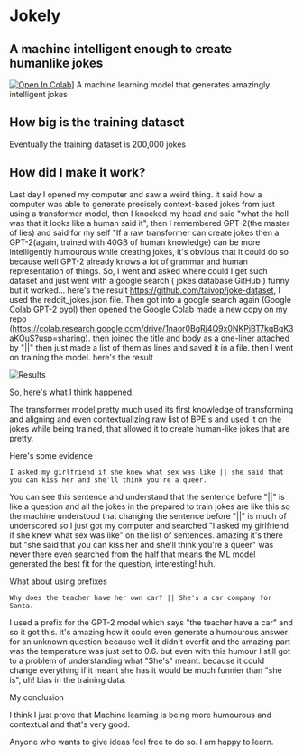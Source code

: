 # Jokely 
## A machine intelligent enough to create humanlike jokes
[![Open In Colab](https://colab.research.google.com/assets/colab-badge.svg)](https://colab.research.google.com/github/weiji14/deepbedmap/)]
A machine learning model that generates amazingly intelligent jokes
## How big is the training dataset
Eventually the training dataset is 200,000 jokes
## How did I make it work?
Last day I opened my computer and saw a weird thing. it said how a computer was able to generate precisely context-based jokes from just using a transformer model, then I knocked my head and said "what the hell was that it looks like a human said it", then I remembered GPT-2(the master of lies) and said for my self "If a raw transformer can create jokes then a GPT-2(again, trained with 40GB of human knowledge) can be more intelligently humourous while creating jokes, it's obvious that it could do so because well GPT-2 already knows a lot of grammar and human representation of things. So, I went and asked where could I get such dataset and just went with a google search ( jokes database GitHub ) funny but it worked... here's the result https://github.com/taivop/joke-dataset, I used the reddit_jokes.json file. Then got into a google search again (Google Colab GPT-2 pypl) then opened the Google Colab made a new copy on my repo (https://colab.research.google.com/drive/1naor0BgRj4Q9x0NKPjBT7kqBqK3aKOuS?usp=sharing). then joined the title and body as a one-liner attached by "||" then just made a list of them as lines and saved it in a file. then I went on training the model. here's the result

![Results](https://preview.redd.it/7gl16qfb0jh51.png?width=967&format=png&auto=webp&s=c0656c69c247e08930e8c4983f71f68ce433fff2)

So, here's what I think happened.

The transformer model pretty much used its first knowledge of transforming and aligning and even contextualizing raw list of BPE's and used it on the jokes while being trained, that allowed it to create human-like jokes that are pretty.

Here's some evidence

    I asked my girlfriend if she knew what sex was like || she said that you can kiss her and she'll think you're a queer.

You can see this sentence and understand that the sentence before "||" is like a question and all the jokes in the prepared to train jokes are like this so the machine understood that changing the sentence before "||" is much of underscored so I just got my computer and searched "I asked my girlfriend if she knew what sex was like" on the list of sentences. amazing it's there but "she said that you can kiss her and she'll think you're a queer" was never there even searched from the half that means the ML model generated the best fit for the question, interesting! huh.

What about using prefixes

    Why does the teacher have her own car? || She's a car company for Santa.

I used a prefix for the GPT-2 model which says "the teacher have a car" and so it got this. it's amazing how it could even generate a humourous answer for an unknown question because well it didn't overfit and the amazing part was the temperature was just set to 0.6. but even with this humour I still got to a problem of understanding what "She's" meant. because it could change everything if it meant she has it would be much funnier than "she is", uh! bias in the training data.

My conclusion

I think I just prove that Machine learning is being more humourous and contextual and that's very good.

Anyone who wants to give ideas feel free to do so. I am happy to learn.
